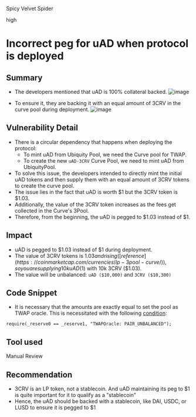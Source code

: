 Spicy Velvet Spider

high

# Incorrect peg for uAD when protocol is deployed

## Summary
- The developers mentioned that uAD is 100% collateral backed.
![image](https://github.com/sherlock-audit/2023-12-ubiquity-GatewayGuardians/assets/91771249/773f4e8c-a52b-43b4-b35c-8059bf0fb5ff)
 
- To ensure it, they are backing it with an equal amount of 3CRV in the curve pool during deployment.
![image](https://github.com/sherlock-audit/2023-12-ubiquity-GatewayGuardians/assets/91771249/dc3a709a-237b-472e-8fea-5ae541efdc58)


## Vulnerability Detail
- There is a circular dependency that happens when deploying the protocol:
    - To mint uAD from Ubiquity Pool, we need the Curve pool for TWAP.
    - To create the new `uAD-3CRV` Curve Pool, we need to mint uAD from UbiquityPool.
- To solve this issue, the developers intended to directly mint the initial uAD tokens and then supply them with an equal amount of 3CRV tokens to create the curve pool.
- The issue lies in the fact that uAD is worth $1 but the 3CRV token is $1.03.
- Additionally, the value of the 3CRV token increases as the fees get collected in the Curve's 3Pool.
- Therefore, from the beginning, the uAD is pegged to $1.03 instead of $1.

## Impact
- uAD is pegged to $1.03 instead of $1 during deployment.
- The value of 3CRV tokens is $1.03 and rising ([reference](https://coinmarketcap.com/currencies/lp-3pool-curve/)), so you are supplying 10k uAD ($1) with 10k 3CRV ($1.03). 
- The value will be unbalanced: `uAD ($10,000)` and `3CRV ($10,300)`
## Code Snippet
- It is necessary that the amounts are exactly equal to set the pool as TWAP oracle. This is necessitated with the following [condition](https://github.com/sherlock-audit/2023-12-ubiquity/blob/main/ubiquity-dollar/packages/contracts/src/dollar/libraries/LibTWAPOracle.sol#L51):
```solidity
require(_reserve0 == _reserve1, "TWAPOracle: PAIR_UNBALANCED");
```
## Tool used

Manual Review

## Recommendation
- 3CRV is an LP token, not a stablecoin. And uAD maintaining its peg to $1 is quite important for it to qualify as a "stablecoin"
- Hence, the uAD should be backed with a stablecoin, like DAI, USDC, or LUSD to ensure it is pegged to $1
